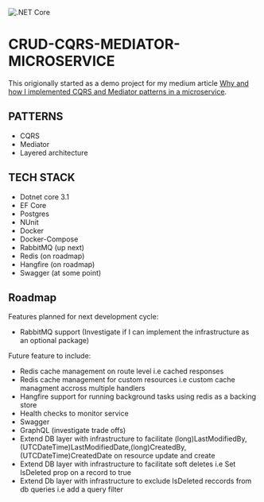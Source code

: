 ![.NET Core](https://github.com/ArmandJ77/CQRSAndMediator-Microservice/workflows/.NET%20Core/badge.svg?branch=master)

# CRUD-CQRS-MEDIATOR-MICROSERVICE

This origionally started as a demo project for my medium article [Why and how I implemented CQRS and Mediator patterns in a microservice](https://medium.com/@armandjordaan6/why-and-how-i-implemented-cqrs-and-mediator-patterns-in-a-microservice-b07034592b6d). 

## PATTERNS 

- CQRS
- Mediator
- Layered architecture

## TECH STACK

- Dotnet core 3.1
- EF Core
- Postgres
- NUnit
- Docker
- Docker-Compose
- RabbitMQ (up next)
- Redis (on roadmap)
- Hangfire (on roadmap)
- Swagger (at some point)

## Roadmap

Features planned for next development cycle:
- RabbitMQ support (Investigate if I can implement the infrastructure as an optional package) 

Future feature to include:
- Redis cache management on route level i.e cached responses
- Redis cache management for custom resources i.e custom cache managment accross multiple handlers
- Hangfire support for running background tasks using redis as a backing store
- Health checks to monitor service
- Swagger
- GraphQL (investigate trade offs)
- Extend DB layer with infrastructure to facilitate (long)LastModifiedBy,(UTCDateTime)LastModifiedDate,(long)CreatedBy,(UTCDateTime)CreatedDate on resource update and create
- Extend DB layer with infrastructure to facilitate soft deletes i.e Set IsDeleted prop on a record to true
- Extend Db layer with infrastructure to exclude IsDeleted reccords from db queries i.e add a query filter
